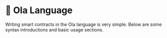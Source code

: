 # 👏 Ola Language

Writing smart contracts in the Ola language is very simple. Below are some syntax introductions and basic usage sections.
